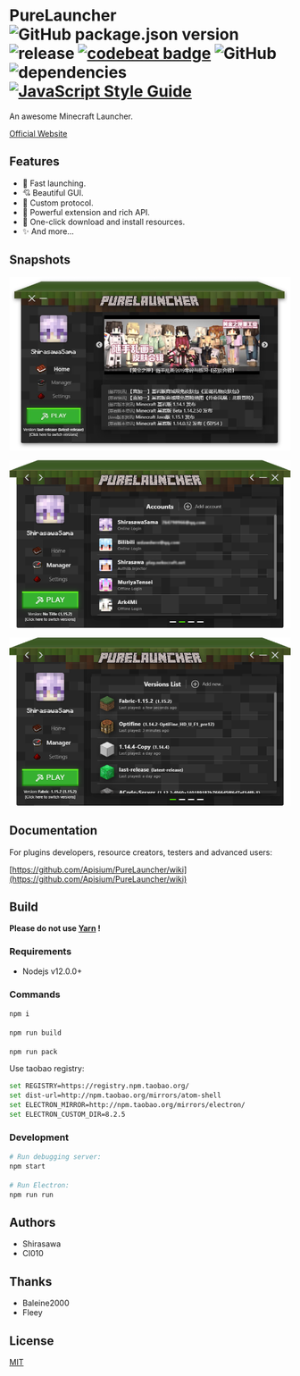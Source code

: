 # PureLauncher ![GitHub package.json version](https://img.shields.io/github/package-json/v/Apisium/PureLauncher) ![release](https://github.com/Apisium/PureLauncher/workflows/release/badge.svg) [![codebeat badge](https://codebeat.co/badges/2afd1913-119b-4b47-acb8-dbac54259a4e)](https://codebeat.co/projects/github-com-apisium-purelauncher-master) ![GitHub](https://img.shields.io/github/license/Apisium/PureLauncher) ![dependencies](https://david-dm.org/Apisium/PureLauncher/dev-status.svg) [![JavaScript Style Guide](https://img.shields.io/badge/code_style-standard-brightgreen.svg)](https://standardjs.com)

An awesome Minecraft Launcher.

[Official Website](https://pl.apisium.cn)

## Features

- 🚀 Fast launching.
- 💘 Beautiful GUI.
- 🎉 Custom protocol.
- 🤔 Powerful extension and rich API.
- 🎁 One-click download and install resources.
- ✨ And more...

## Snapshots

![Home](./screenshots/home.jpg)

![Accounts](./screenshots/accounts.png)

![Settings](./screenshots/versions.png)

## Documentation

For plugins developers, resource creators, testers and advanced users:

[https://github.com/Apisium/PureLauncher/wiki](https://github.com/Apisium/PureLauncher/wiki)

## Build

**Please do not use [Yarn](https://yarnpkg.com) !**

### Requirements

- Nodejs v12.0.0+

### Commands

```bash
npm i

npm run build

npm run pack
```

Use taobao registry:

```bash
set REGISTRY=https://registry.npm.taobao.org/
set dist-url=http://npm.taobao.org/mirrors/atom-shell
set ELECTRON_MIRROR=http://npm.taobao.org/mirrors/electron/
set ELECTRON_CUSTOM_DIR=8.2.5
```

### Development

```bash
# Run debugging server:
npm start

# Run Electron:
npm run run
```

## Authors

- Shirasawa
- CI010

## Thanks

- Baleine2000
- Fleey

## License

[MIT](./LICENSE)
